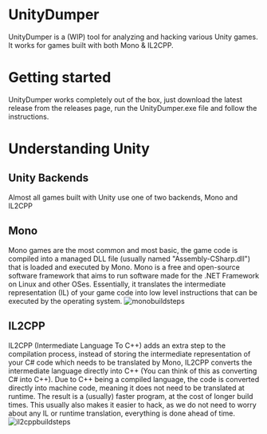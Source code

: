 # UnityDumper

UnityDumper is a (WIP) tool for analyzing and hacking various Unity games. It works for games built with both Mono & IL2CPP.

# Getting started
UnityDumper works completely out of the box, just download the latest release from the releases page, run the UnityDumper.exe file and follow the instructions.

# Understanding Unity

## Unity Backends
Almost all games built with Unity use one of two backends, Mono and IL2CPP

## Mono
Mono games are the most common and most basic, the game code is compiled into a managed DLL file (usually named "Assembly-CSharp.dll") that is loaded and executed by Mono. Mono is a free and open-source software framework that aims to run software made for the .NET Framework on Linux and other OSes. Essentially, it translates the intermediate representation (IL) of your game code into low level instructions that can be executed by the operating system.
![monobuildsteps](https://github.com/user-attachments/assets/732e0f2f-ad64-43e2-bfa6-2e09fa6a0294)

## IL2CPP
IL2CPP (Intermediate Language To C++) adds an extra step to the compilation process, instead of storing the intermediate representation of your C# code which needs to be translated by Mono, IL2CPP converts the intermediate language directly into C++ (You can think of this as converting C# into C++). Due to C++ being a compiled language, the code is converted directly into machine code, meaning it does not need to be translated at runtime. The result is a (usually) faster program, at the cost of longer build times. This usually also makes it easier to hack, as we do not need to worry about any IL or runtime translation, everything is done ahead of time.
![il2cppbuildsteps](https://github.com/user-attachments/assets/f332c19f-8ce7-4fca-bd35-f48c1daa13da)
